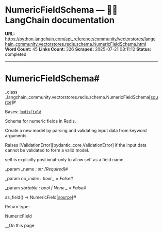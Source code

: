 # NumericFieldSchema — 🦜🔗 LangChain  documentation

**URL:** https://python.langchain.com/api_reference/community/vectorstores/langchain_community.vectorstores.redis.schema.NumericFieldSchema.html
**Word Count:** 45
**Links Count:** 326
**Scraped:** 2025-07-21 08:11:12
**Status:** completed

---

# NumericFieldSchema\#

_class _langchain\_community.vectorstores.redis.schema.NumericFieldSchema[\[source\]](https://python.langchain.com/api_reference/_modules/langchain_community/vectorstores/redis/schema.html#NumericFieldSchema)\#     

Bases: [`RedisField`](https://python.langchain.com/api_reference/community/vectorstores/langchain_community.vectorstores.redis.schema.RedisField.html#langchain_community.vectorstores.redis.schema.RedisField "langchain_community.vectorstores.redis.schema.RedisField")

Schema for numeric fields in Redis.

Create a new model by parsing and validating input data from keyword arguments.

Raises \[ValidationError\]\[pydantic\_core.ValidationError\] if the input data cannot be validated to form a valid model.

self is explicitly positional-only to allow self as a field name.

_param _name _: str_ _\[Required\]_\#     

_param _no\_index _: bool_ _ = False_\#     

_param _sortable _: bool | None_ _ = False_\#     

as\_field\(\) → NumericField[\[source\]](https://python.langchain.com/api_reference/_modules/langchain_community/vectorstores/redis/schema.html#NumericFieldSchema.as_field)\#     

Return type:     

NumericField

__On this page